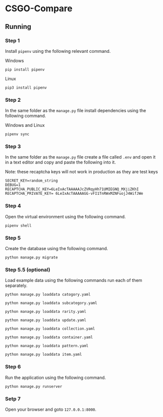 # CSGO-Compare


## Running
### Step 1
Install `pipenv` using the following relevant command.

Windows
```
pip install pipenv
```

Linux
```
pip3 install pipenv
```

### Step 2
In the same folder as the `manage.py` file install dependencies using the following command.

Windows and Linux
```
pipenv sync
```

### Step 3
In the same folder as the `manage.py` file create a file called `.env` and open it in a text editor and copy and paste the following into it.

Note: these recaptcha keys will not work in production as they are test keys
```
SECRET_KEY=random_string
DEBUG=1
RECAPTCHA_PUBLIC_KEY=6LeIxAcTAAAAAJcZVRqyHh71UMIEGNQ_MXjiZKhI
RECAPTCHA_PRIVATE_KEY= 6LeIxAcTAAAAAGG-vFI1TnRWxMZNFuojJ4WifJWe
```

### Step 4
Open the virtual environment using the following command.

```
pipenv shell
```

### Step 5
Create the database using the following command.

```
python manage.py migrate
```

### Step 5.5 (optional)
Load example data using the following commands run each of them separately.

```
python manage.py loaddata catogory.yaml
```

```
python manage.py loaddata subcategory.yaml
```

```
python manage.py loaddata rarity.yaml
```

```
python manage.py loaddata update.yaml
```

```
python manage.py loaddata collection.yaml
```

```
python manage.py loaddata container.yaml
```


```
python manage.py loaddata pattern.yaml
```

```
python manage.py loaddata item.yaml
```

### Step 6
Run the application using the following command.

```
python manage.py runserver
```

### Setp 7
Open your browser and goto `127.0.0.1:8000`.